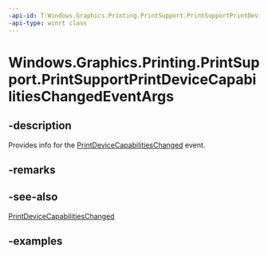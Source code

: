 ```yaml
---
-api-id: T:Windows.Graphics.Printing.PrintSupport.PrintSupportPrintDeviceCapabilitiesChangedEventArgs
-api-type: winrt class
---
```


# Windows.Graphics.Printing.PrintSupport.PrintSupportPrintDeviceCapabilitiesChangedEventArgs

<!--
public sealed class PrintSupportPrintDeviceCapabilitiesChangedEventArgs
-->


## -description

Provides info for the [PrintDeviceCapabilitiesChanged](printsupportextensionsession_printdevicecapabilitieschanged.md) event.

## -remarks

## -see-also

[PrintDeviceCapabilitiesChanged](printsupportextensionsession_printdevicecapabilitieschanged.md)

## -examples


